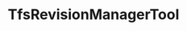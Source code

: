 ---
optionsClassName: TfsRevisionManagerToolOptions
optionsClassFullName: MigrationTools.Tools.TfsRevisionManagerToolOptions
configurationSamples:
- name: defaults
  order: 2
  description: 
  code: >-
    {
      "MigrationTools": {
        "Version": "16.0",
        "CommonTools": {
          "TfsRevisionManagerTool": {
            "Enabled": "True",
            "MaxRevisions": "0",
            "ReplayRevisions": "True"
          }
        }
      }
    }
  sampleFor: MigrationTools.Tools.TfsRevisionManagerToolOptions
- name: sample
  order: 1
  description: 
  code: >-
    {
      "MigrationTools": {
        "Version": "16.0",
        "CommonTools": {
          "TfsRevisionManagerTool": {
            "Enabled": "True",
            "MaxRevisions": "0",
            "ReplayRevisions": "True"
          }
        }
      }
    }
  sampleFor: MigrationTools.Tools.TfsRevisionManagerToolOptions
- name: classic
  order: 3
  description: 
  code: >-
    {
      "$type": "TfsRevisionManagerToolOptions",
      "Enabled": true,
      "ReplayRevisions": true,
      "MaxRevisions": 0
    }
  sampleFor: MigrationTools.Tools.TfsRevisionManagerToolOptions
description: The TfsRevisionManagerTool manipulates the revisions of a work item to reduce the number of revisions that are migrated.
className: TfsRevisionManagerTool
typeName: Tools
architecture: 
options:
- parameterName: Enabled
  type: Boolean
  description: If set to `true` then the tool will run. Set to `false` and the processor will not run.
  defaultValue: missing XML code comments
- parameterName: MaxRevisions
  type: Int32
  description: Sets the maximum number of revisions that will be migrated. "First + Last N = Max". If this was set to 5 and there were 10 revisions you would get the first 1 (creation) and the latest 4 migrated.
  defaultValue: 0
- parameterName: ReplayRevisions
  type: Boolean
  description: You can choose to migrate the tip only (a single write) or all of the revisions (many writes). If you are setting this to `false` to migrate only the tip then you should set `BuildFieldTable` to `true`.
  defaultValue: true
status: missing XML code comments
processingTarget: missing XML code comments
classFile: /src/MigrationTools.Clients.TfsObjectModel/Tools/TfsRevisionManagerTool.cs
optionsClassFile: /src/MigrationTools.Clients.TfsObjectModel/Tools/TfsRevisionManagerToolOptions.cs

redirectFrom:
- /Reference/Tools/TfsRevisionManagerToolOptions/
layout: reference
toc: true
permalink: /Reference/Tools/TfsRevisionManagerTool/
title: TfsRevisionManagerTool
categories:
- Tools
- 
topics:
- topic: notes
  path: /docs/Reference/Tools/TfsRevisionManagerTool-notes.md
  exists: false
  markdown: ''
- topic: introduction
  path: /docs/Reference/Tools/TfsRevisionManagerTool-introduction.md
  exists: false
  markdown: ''

---